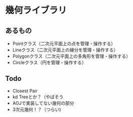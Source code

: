 # 幾何ライブラリ
## あるもの
- Pointクラス（二次元平面上の点を管理・操作する）
- Lineクラス（二次元平面上の線分を管理・操作する）
- Polygonクラス（二次元平面上の多角形を管理・操作する）
- Circleクラス（円を管理・操作する）

## Todo
- Closest Pair
- kd Treeとか？（やばそう
- AOJで実装してない幾何の部分
- 3次元幾何！？（つらい)